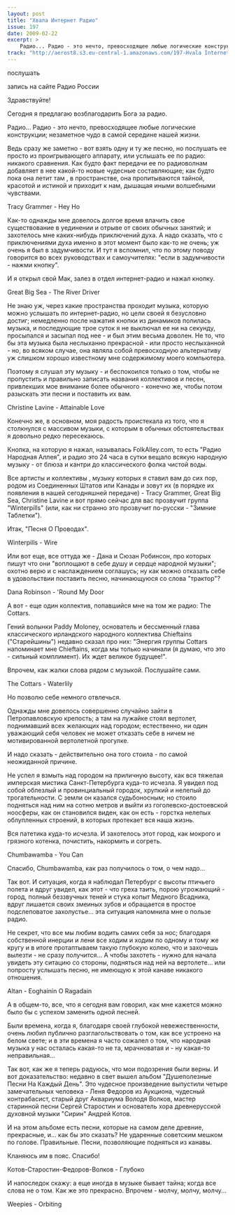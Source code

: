 ```yaml
---
layout: post
title: "Хвала Интернет Радио"
issue: 197
date: 2009-02-22
excerpt: >
    Радио... Радио - это нечто, превосходящее любые логические конструкции; незаметное чудо в самой середине нашей жизни.
track: "http://aerost8.s3.eu-central-1.amazonaws.com/197-Hvala Internet Radio.mp3"
---
```


послушать

запись на сайте Радио России

Здравствуйте!

Сегодня я предлагаю возблагодарить Бога за радио.

Радио... Радио - это нечто, превосходящее любые логические конструкции; незаметное чудо в самой середине нашей жизни.

Ведь сразу же заметно - вот взять одну и ту же песню, но послушать ее просто из проигрывающего аппарату, или услышать ее по радио: никакого сравнения. Как будто факт передачи ее по радиоволнам добавляет в нее какой-то новые чудесные составляющие; как будто пока она летит там , в пространстве, она пропитываются тайной, красотой и истиной и приходит к нам, дышащая иными волшебными чувствами.

Tracy Grammer - Hey Ho

Как-то однажды мне довелось долгое время влачить свое существование в уединении и отрыве от своих обычных занятий; и захотелось мне каких-нибудь приключений духа. А надо сказать, что с приключениями духа именно в этот момент было как-то не очень; уж очень я был в задумчивости. И тут я вспомнил, что по этому поводу говорится во всех руководствах и самоучителях: "если в задумчивости - нажми кнопку".

И я открыл свой Мак, залез в отдел интернет-радио и нажал кнопку.

Great Big Sea - The River Driver

Не знаю уж, через какие пространства проходит музыка, которую можно услышать по интернет-радио, но цели своей я безусловно достиг; немедленно после нажатия кнопки из динамиков полилась музыка, и последующие трое суток я не выключал ее ни на секунду, просыпался и засыпал под нее - и был этим весьма доволен. Не то, что бы эта музыка была неслыханно прекрасной - или просто неслыханной - но, во всяком случае, она являла собой превосходную альтернативу уж слишком хорошо известному мне содержимому моего компьютера.

Поэтому я слушал эту музыку - и беспокоился только о том, чтобы не пропустить и правильно записать названия коллективов и песен, привлекших мое внимание более обычного - конечно же, чтобы потом разыскать эти песни и поставить их вам.

Christine Lavine - Attainable Love

Конечно же, в основном, моя радость проистекала из того, что я столкнулся с массивом музыки, с которым в обычных обстоятельствах я довольно редко пересекаюсь.

Кнопка, на которую я нажал, называлась FolkAlley.com, то есть "Радио Народная Аллея", и радио это 24 часа в сутки вещало всякую народную музыку - от блюза и кантри до классического фолка чистой воды.

Все артисты и коллективы , музыку которых я ставил вам до сих пор, родом из Соединенных Штатов или Канады и зовут их (в порядке их появления в нашей сегодняшней передаче) - Tracy Grammer, Great Big Sea, Christine Lavine и вот прямо сейчас для вас прозвучит группа "Winterpills" (или, как ни странно это прозвучит по-русски - "Зимние Таблетки").

Итак, "Песня О Проводах".

Winterpills - Wire

Или вот еще, все оттуда же - Дана и Сюзан Робинсон, про которых пишут что они "воплощают в себе душу и сердце народной музыки"; охотно верю и с наслаждением соглашусь; ну как можно отказать себе в удовольствии поставить песню, начинающуюся со слова "трактор"?

Dana Robinson - 'Round My Door

А вот - еще один коллектив, попавшийся мне на том же радио: The Cottars.

Гений волынки Paddy Moloney, основатель и бессменный глава классического ирландского народного коллектива Chieftains ("Старейшины") недавно сказал про них: "Энергия группы Cottars напоминает мне Chieftains, когда мы только начинали (я думаю, что это - сильный комплимент). Их ждет великое будущее!".

Впрочем, как жалки слова рядом с музыкой. Послушайте сами.

The Cottars - Waterlily

Но позволю себе немного отвлечься.

Однажды мне довелось совершенно случайно зайти в Петропавловскую крепость; а там на лужайке стоял вертолет, поднимавший всех желающих над городом; естественно, ни один уважающий себя человек не может отказать себе в ничем не мотивированной вертолетной прогулке.

И надо сказать - действительно она того стоила - по самой неожиданной причине.

Не успел я взмыть над городом на приличную высоту, как вся тяжелая имперская мистика Санкт-Петербурга куда-то исчезла. Я увидел под собой облезлый и провинциальный городок, хрупкий и нелепый до трогательности. С земли он казался судьбоносным; но стоило подняться над ним на сотню метров и выйти из гоголевско-достоевской ноосферы, как он становился виден, как он есть - горстка нелепых облупленных строений, в которых протекает вся наша жизнь.

Вся патетика куда-то исчезла. И захотелось этот город, как мокрого и грязного котенка, почистить, накормить и согреть.

Chumbawamba - You Can

Спасибо, Chumbawamba, как раз получилось о том, о чем надо...

Так вот. И ситуация, когда я наблюдал Петербург с высоты птичьего полета и вдруг увидел, как этот - что греха таить, порою угрожающий - город, полный беззвучных теней и стука копыт Медного Всадника, вдруг лишается своих змеиных зубов и обращается в простое подслеповатое захолустье... эта ситуация напомнила мне о пользе радио.

Не секрет, что все мы любим водить самих себя за нос; благодаря собственной инерции и лени все ходим и ходим по одному и тому же кругу и в итоге протаптываем такую глубокую колею, что и захочешь вылезти - не сразу получится... А чтобы захотеть - нужно для начала увидеть эту ситацию со стороны, подняться над ней на вертолете... или попросту услышать песню, не имеющую к этой канаве никакого отношения.

Altan - Eoghainin O Ragadain

А в общем-то, все, что я сегодня вам говорил, как мне кажется можно было бы с успехом заменить одной песней.

Были времена, когда я, благодаря своей глубокой невежественности, очень любил публично разглагольствовать о том, как все устроено на белом свете; и в эти времена я часто сожалел о том, что народная музыка у нас осталась какая-то не та, мрачноватая и - ну какая-то неправильная...

Так вот, как же я теперь радуюсь, что мои подозрения были верны. И вот доказательство: недавно в свет вышел альбом "Душеполезные Песни На Каждый День". Это чудесное произведение выпустили четыре замечательных человека - Леня Федоров из Аукциона, чудесный контрабасист, старый друг Аквариума Володя Волков, мастер старинной песни Сергей Старостин и основатель хора древнерусской духовной музыки "Сирин" Андрей Котов.

И на этом альбоме есть песни, которые на самом деле древние, прекрасные, и... как бы это сказать? Не ударенные советским мешком по голове. Правильные. Песни, позволяющие подняться из канавы.

Кланяюсь им в пояс. Спасибо!

Котов-Старостин-Федоров-Волков - Глубоко

И напоследок скажу: а еще иногда в музыке бывает тайна; когда все слова не о том. Как же это прекрасно. Впрочем - молчу, молчу, молчу...

Weepies - Orbiting
